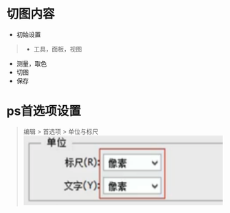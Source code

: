 # 切图内容  
* 初始设置  
> * 工具，面板，视图  
* 测量，取色  
* 切图  
* 保存  
# ps首选项设置  
> 编辑 > 首选项 > 单位与标尺  
![unit](img/unit&scale.png)  
